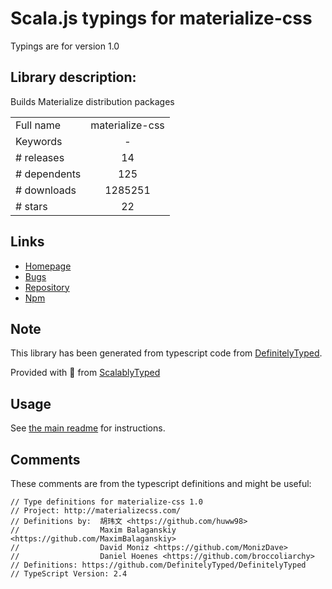 
# Scala.js typings for materialize-css

Typings are for version 1.0

## Library description:
Builds Materialize distribution packages

|                    |                 |
| ------------------ | :-------------: |
| Full name          | materialize-css |
| Keywords           | - |
| # releases         | 14 |
| # dependents       | 125 |
| # downloads        | 1285251 |
| # stars            | 22 |

## Links
- [Homepage](http://materializecss.com/)
- [Bugs](https://github.com/Dogfalo/materialize/issues)
- [Repository](https://github.com/Dogfalo/materialize)
- [Npm](https://www.npmjs.com/package/materialize-css)
    


## Note
This library has been generated from typescript code from [DefinitelyTyped](https://definitelytyped.org).

Provided with :purple_heart: from [ScalablyTyped](https://github.com/oyvindberg/ScalablyTyped)

## Usage
See [the main readme](../../readme.md) for instructions.

## Comments

These comments are from the typescript definitions and might be useful:
```
// Type definitions for materialize-css 1.0
// Project: http://materializecss.com/
// Definitions by:  胡玮文 <https://github.com/huww98>
//                  Maxim Balaganskiy <https://github.com/MaximBalaganskiy>
//                  David Moniz <https://github.com/MonizDave>
//                  Daniel Hoenes <https://github.com/broccoliarchy>
// Definitions: https://github.com/DefinitelyTyped/DefinitelyTyped
// TypeScript Version: 2.4

```

